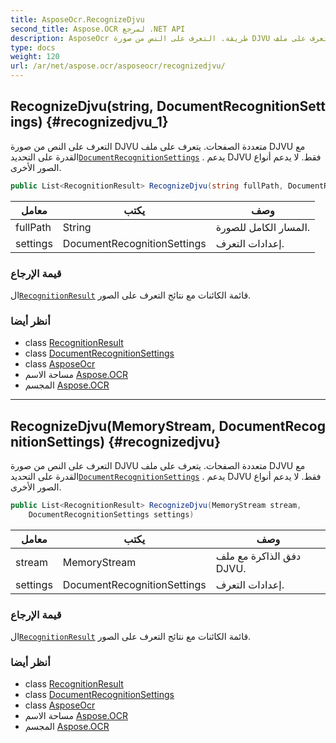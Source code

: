 ```yaml
---
title: AsposeOcr.RecognizeDjvu
second_title: Aspose.OCR لمرجع .NET API
description: AsposeOcr طريقة. التعرف على النص من صورة DJVU متعددة الصفحات. يتعرف على ملف DJVU مع القدرة على التحديدDocumentRecognitionSettings . يدعم DJVU فقط. لا يدعم أنواع الصور الأخرى.
type: docs
weight: 120
url: /ar/net/aspose.ocr/asposeocr/recognizedjvu/
---
```

## RecognizeDjvu(string, DocumentRecognitionSettings) {#recognizedjvu_1}

التعرف على النص من صورة DJVU متعددة الصفحات. يتعرف على ملف DJVU مع القدرة على التحديد[`DocumentRecognitionSettings`](../../documentrecognitionsettings/) . يدعم DJVU فقط. لا يدعم أنواع الصور الأخرى.

```csharp
public List<RecognitionResult> RecognizeDjvu(string fullPath, DocumentRecognitionSettings settings)
```

| معامل | يكتب | وصف |
| --- | --- | --- |
| fullPath | String | المسار الكامل للصورة. |
| settings | DocumentRecognitionSettings | إعدادات التعرف. |

### قيمة الإرجاع

ال[`RecognitionResult`](../../recognitionresult/) قائمة الكائنات مع نتائج التعرف على الصور.

### أنظر أيضا

* class [RecognitionResult](../../recognitionresult/)
* class [DocumentRecognitionSettings](../../documentrecognitionsettings/)
* class [AsposeOcr](../)
* مساحة الاسم [Aspose.OCR](../../asposeocr/)
* المجسم [Aspose.OCR](../../../)

---

## RecognizeDjvu(MemoryStream, DocumentRecognitionSettings) {#recognizedjvu}

التعرف على النص من صورة DJVU متعددة الصفحات. يتعرف على ملف DJVU مع القدرة على التحديد[`DocumentRecognitionSettings`](../../documentrecognitionsettings/) . يدعم DJVU فقط. لا يدعم أنواع الصور الأخرى.

```csharp
public List<RecognitionResult> RecognizeDjvu(MemoryStream stream, 
    DocumentRecognitionSettings settings)
```

| معامل | يكتب | وصف |
| --- | --- | --- |
| stream | MemoryStream | دفق الذاكرة مع ملف DJVU. |
| settings | DocumentRecognitionSettings | إعدادات التعرف. |

### قيمة الإرجاع

ال[`RecognitionResult`](../../recognitionresult/) قائمة الكائنات مع نتائج التعرف على الصور.

### أنظر أيضا

* class [RecognitionResult](../../recognitionresult/)
* class [DocumentRecognitionSettings](../../documentrecognitionsettings/)
* class [AsposeOcr](../)
* مساحة الاسم [Aspose.OCR](../../asposeocr/)
* المجسم [Aspose.OCR](../../../)


